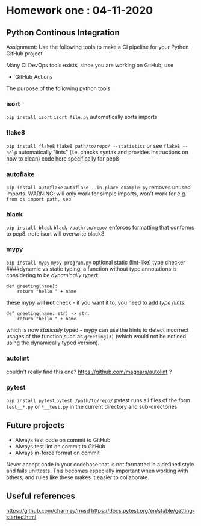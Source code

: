 # Homework one : 04-11-2020

## Python Continous Integration 

Assignment: Use the following tools to make a CI pipeline for your Python GitHub project

Many CI DevOps tools exists, since you are working on GitHub, use
- GitHub Actions

The purpose of the following python tools
### isort
`pip install isort`
`isort file.py`
automatically sorts imports 

### flake8
`pip install flake8`
`flake8 path/to/repo/ --statistics`
or see `flake8 --help`
automatically "lints" (i.e. checks syntax and provides instructions on how to clean) code
here specifically for pep8

### autoflake 
`pip install autoflake`
`autoflake --in-place example.py`
removes unused imports. 
WARNING: will only work for simple imports, won't work for e.g. `from os import path, sep`

### black 
`pip install black`
`black /path/to/repo/`
enforces formatting that conforms to pep8. note isort will overwrite black8.

### mypy
`pip install mypy`
`mypy program.py`
optional static (lint-like) type checker
####dynamic vs static typing:
a function without type annotations is considering to be <i>dynamically typed</i>: 
```
def greeting(name):
    return "hello " + name 
```
these mypy will <b>not</b> check - if you want it to, you need to add <i>type hints</i>:
```
def greeting(name: str) -> str: 
    return "hello " + name
```
which is now <i>statically</i> typed - mypy can use the hints to detect incorrect usages of the function 
such as `greeting(3)` (which would not be noticed using the dynamically typed version).

### autolint
couldn't really find this one?
https://github.com/magnars/autolint ? 

### pytest 
`pip install pytest`
`pytest /path/to/repo/`
pytest runs all files of the form `test__*.py` or `*__test.py` in the current directory and sub-directories

## Future projects
- Always test code on commit to GitHub
- Always test lint on commit to GitHub
- Always in-force format on commit

Never accept code in your codebase that is not formatted in a defined style and fails unittests.
This becomes especially important when working with others, and rules like these makes it easier to collaborate.

## Useful references 
https://github.com/charnley/rmsd
https://docs.pytest.org/en/stable/getting-started.html
